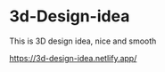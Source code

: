 # 3d-Design-idea  

This is 3D design idea, nice and smooth                  

https://3d-design-idea.netlify.app/
